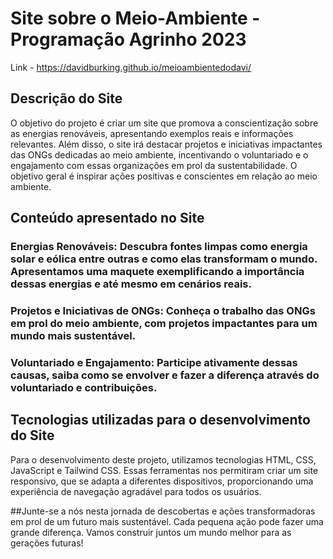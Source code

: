 # Site sobre o Meio-Ambiente - Programação Agrinho 2023
Link - https://davidburking.github.io/meioambientedodavi/

## Descrição do Site
O objetivo do projeto é criar um site que promova a conscientização sobre as energias renováveis, apresentando exemplos reais e informações relevantes. Além disso, o site irá destacar projetos e iniciativas impactantes das ONGs dedicadas ao meio ambiente, incentivando o voluntariado e o engajamento com essas organizações em prol da sustentabilidade. O objetivo geral é inspirar ações positivas e conscientes em relação ao meio ambiente.

## Conteúdo apresentado no Site
### Energias Renováveis: Descubra fontes limpas como energia solar e eólica entre outras e como elas transformam o mundo. Apresentamos uma maquete exemplificando a importância dessas energias e até mesmo em cenários reais.
### Projetos e Iniciativas de ONGs: Conheça o trabalho das ONGs em prol do meio ambiente, com projetos impactantes para um mundo mais sustentável.
### Voluntariado e Engajamento: Participe ativamente dessas causas, saiba como se envolver e fazer a diferença através do voluntariado e contribuições.

## Tecnologias utilizadas para o desenvolvimento do Site
Para o desenvolvimento deste projeto, utilizamos tecnologias HTML, CSS, JavaScript e Tailwind CSS. Essas ferramentas nos permitiram criar um site responsivo, que se adapta a diferentes dispositivos, proporcionando uma experiência de navegação agradável para todos os usuários.

##Junte-se a nós nesta jornada de descobertas e ações transformadoras em prol de um futuro mais sustentável. Cada pequena ação pode fazer uma grande diferença. Vamos construir juntos um mundo melhor para as gerações futuras!
